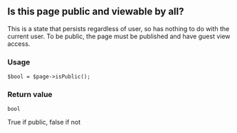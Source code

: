 Is this page public and viewable by all?
----------------------------------------

This is a state that persists regardless of user, so has nothing to do with the current user. To be public, the page must be published and have guest view access.

### Usage

    $bool = $page->isPublic();

### Return value

`bool`

True if public, false if not

